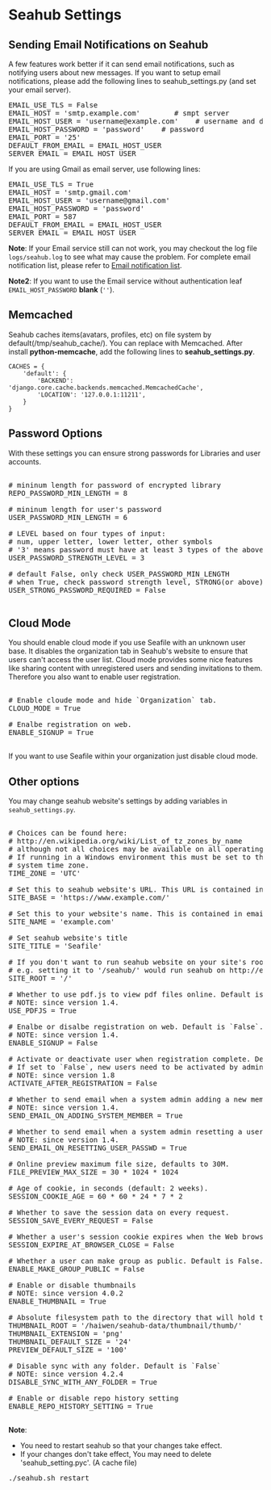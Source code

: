 # Seahub Settings

##  Sending Email Notifications on Seahub

A few features work better if it can send email notifications, such as notifying users about new messages.
If you want to setup email notifications, please add the following lines to seahub_settings.py (and set your email server).

<pre>
EMAIL_USE_TLS = False
EMAIL_HOST = 'smtp.example.com'        # smpt server
EMAIL_HOST_USER = 'username@example.com'    # username and domain
EMAIL_HOST_PASSWORD = 'password'    # password
EMAIL_PORT = '25'
DEFAULT_FROM_EMAIL = EMAIL_HOST_USER
SERVER_EMAIL = EMAIL_HOST_USER
</pre>

If you are using Gmail as email server, use following lines:

<pre>
EMAIL_USE_TLS = True
EMAIL_HOST = 'smtp.gmail.com'
EMAIL_HOST_USER = 'username@gmail.com'
EMAIL_HOST_PASSWORD = 'password'
EMAIL_PORT = 587
DEFAULT_FROM_EMAIL = EMAIL_HOST_USER
SERVER_EMAIL = EMAIL_HOST_USER
</pre>

**Note**: If your Email service still can not work, you may checkout the log file <code>logs/seahub.log</code> to see what may cause the problem. For complete email notification list, please refer to [Email notification list](customize_email_notifications.md).

**Note2**: If you want to use the Email service without authentication leaf <code>EMAIL_HOST_PASSWORD</code> **blank** (<code>''</code>).


## Memcached

Seahub caches items(avatars, profiles, etc) on file system by default(/tmp/seahub_cache/). You can replace with Memcached.
After install **python-memcache**, add the following lines to **seahub_settings.py**.

```
CACHES = {
    'default': {
        'BACKEND': 'django.core.cache.backends.memcached.MemcachedCache',
        'LOCATION': '127.0.0.1:11211',
    }
}
```

## Password Options

With these settings you can ensure strong passwords for Libraries and user accounts.

<pre>

# mininum length for password of encrypted library
REPO_PASSWORD_MIN_LENGTH = 8

# mininum length for user's password
USER_PASSWORD_MIN_LENGTH = 6

# LEVEL based on four types of input:
# num, upper letter, lower letter, other symbols
# '3' means password must have at least 3 types of the above.
USER_PASSWORD_STRENGTH_LEVEL = 3

# default False, only check USER_PASSWORD_MIN_LENGTH
# when True, check password strength level, STRONG(or above) is allowed
USER_STRONG_PASSWORD_REQUIRED = False

</pre>

## Cloud Mode

You should enable cloud mode if you use Seafile with an unknown user base. It disables the organization tab in Seahub's website to ensure that users can't access the user list. Cloud mode provides some nice features like sharing content with unregistered users and sending invitations to them. Therefore you also want to enable user registration.

<pre>

# Enable cloude mode and hide `Organization` tab.
CLOUD_MODE = True

# Enalbe registration on web.
ENABLE_SIGNUP = True

</pre>

If you want to use Seafile within your organization just disable cloud mode.

## Other options

You may change seahub website's settings by adding variables in `seahub_settings.py`.

<pre>

# Choices can be found here:
# http://en.wikipedia.org/wiki/List_of_tz_zones_by_name
# although not all choices may be available on all operating systems.
# If running in a Windows environment this must be set to the same as your
# system time zone.
TIME_ZONE = 'UTC'

# Set this to seahub website's URL. This URL is contained in email notifications.
SITE_BASE = 'https://www.example.com/'

# Set this to your website's name. This is contained in email notifications.
SITE_NAME = 'example.com'

# Set seahub website's title
SITE_TITLE = 'Seafile'

# If you don't want to run seahub website on your site's root path, set this option to your preferred path.
# e.g. setting it to '/seahub/' would run seahub on http://example.com/seahub/.
SITE_ROOT = '/'

# Whether to use pdf.js to view pdf files online. Default is `True`,  you can turn it off.
# NOTE: since version 1.4.
USE_PDFJS = True

# Enalbe or disalbe registration on web. Default is `False`.
# NOTE: since version 1.4.
ENABLE_SIGNUP = False

# Activate or deactivate user when registration complete. Default is `True`.
# If set to `False`, new users need to be activated by admin in admin panel.
# NOTE: since version 1.8
ACTIVATE_AFTER_REGISTRATION = False

# Whether to send email when a system admin adding a new member. Default is `True`.
# NOTE: since version 1.4.
SEND_EMAIL_ON_ADDING_SYSTEM_MEMBER = True

# Whether to send email when a system admin resetting a user's password. Default is `True`.
# NOTE: since version 1.4.
SEND_EMAIL_ON_RESETTING_USER_PASSWD = True

# Online preview maximum file size, defaults to 30M.
FILE_PREVIEW_MAX_SIZE = 30 * 1024 * 1024

# Age of cookie, in seconds (default: 2 weeks).
SESSION_COOKIE_AGE = 60 * 60 * 24 * 7 * 2

# Whether to save the session data on every request.
SESSION_SAVE_EVERY_REQUEST = False

# Whether a user's session cookie expires when the Web browser is closed.
SESSION_EXPIRE_AT_BROWSER_CLOSE = False

# Whether a user can make group as public. Default is False.
ENABLE_MAKE_GROUP_PUBLIC = False

# Enable or disable thumbnails
# NOTE: since version 4.0.2 
ENABLE_THUMBNAIL = True

# Absolute filesystem path to the directory that will hold thumbnail files.
THUMBNAIL_ROOT = '/haiwen/seahub-data/thumbnail/thumb/'
THUMBNAIL_EXTENSION = 'png'
THUMBNAIL_DEFAULT_SIZE = '24'
PREVIEW_DEFAULT_SIZE = '100'

# Disable sync with any folder. Default is `False`
# NOTE: since version 4.2.4
DISABLE_SYNC_WITH_ANY_FOLDER = True

# Enable or disable repo history setting
ENABLE_REPO_HISTORY_SETTING = True

</pre>



**Note**:

* You need to restart seahub so that your changes take effect.
* If your changes don't take effect, You may need to delete 'seahub_setting.pyc'. (A cache file)

<pre>
./seahub.sh restart
</pre>
